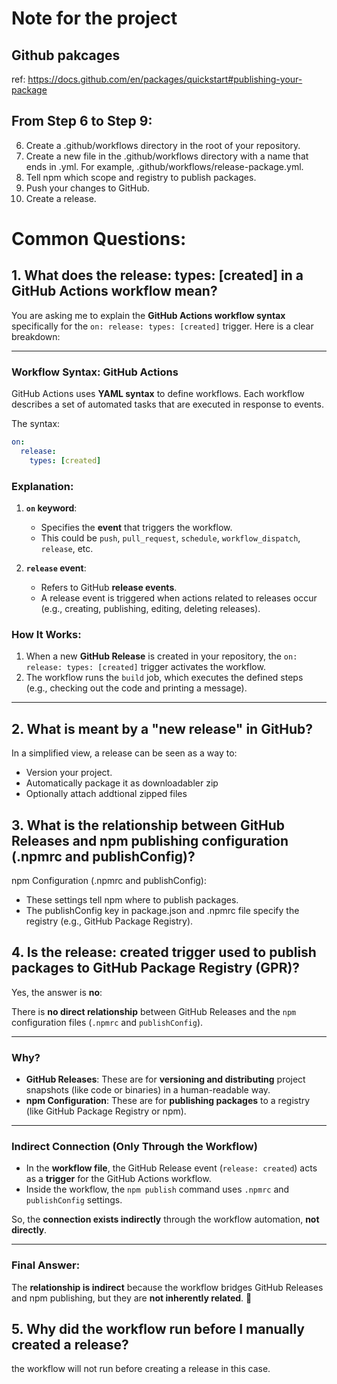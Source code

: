 # Note for the project

## Github pakcages
ref: https://docs.github.com/en/packages/quickstart#publishing-your-package

## From Step 6 to Step 9:

6. Create a .github/workflows directory in the root of your repository.
7. Create a new file in the .github/workflows directory with a name that ends in .yml. For example, .github/workflows/release-package.yml.
8. Tell npm which scope and registry to publish packages.
9. Push your changes to GitHub.
10. Create a release.

# Common Questions:

## 1. What does the release: types: [created] in a GitHub Actions workflow mean?


You are asking me to explain the **GitHub Actions workflow syntax** specifically for the `on: release: types: [created]` trigger. Here is a clear breakdown:

---

### **Workflow Syntax: GitHub Actions**

GitHub Actions uses **YAML syntax** to define workflows. Each workflow describes a set of automated tasks that are executed in response to events.

The syntax:

```yaml
on:
  release:
    types: [created]
```

### **Explanation**:

1. **`on` keyword**:
   - Specifies the **event** that triggers the workflow.
   - This could be `push`, `pull_request`, `schedule`, `workflow_dispatch`, `release`, etc.

2. **`release` event**:
   - Refers to GitHub **release events**.
   - A release event is triggered when actions related to releases occur (e.g., creating, publishing, editing, deleting releases).

### **How It Works**:
1. When a new **GitHub Release** is created in your repository, the `on: release: types: [created]` trigger activates the workflow.
2. The workflow runs the `build` job, which executes the defined steps (e.g., checking out the code and printing a message).


---

## 2. What is meant by a "new release" in GitHub?


In a simplified view, a release can be seen as a way to:

- Version your project.
- Automatically package it as downloadabler zip
- Optionally attach addtional zipped files


## 3. What is the relationship between GitHub Releases and npm publishing configuration (.npmrc and publishConfig)?

npm Configuration (.npmrc and publishConfig):

- These settings tell npm where to publish packages.
- The publishConfig key in package.json and .npmrc file specify the registry (e.g., GitHub Package Registry).


## 4.  Is the release: created trigger used to publish packages to GitHub Package Registry (GPR)?

Yes, the answer is **no**:  

There is **no direct relationship** between GitHub Releases and the `npm` configuration files (`.npmrc` and `publishConfig`).  

---

### **Why?**  
- **GitHub Releases**: These are for **versioning and distributing** project snapshots (like code or binaries) in a human-readable way.  
- **npm Configuration**: These are for **publishing packages** to a registry (like GitHub Package Registry or npm).

---

### **Indirect Connection (Only Through the Workflow)**  
- In the **workflow file**, the GitHub Release event (`release: created`) acts as a **trigger** for the GitHub Actions workflow.  
- Inside the workflow, the `npm publish` command uses `.npmrc` and `publishConfig` settings.  

So, the **connection exists indirectly** through the workflow automation, **not directly**.

---

### Final Answer:  
The **relationship is indirect** because the workflow bridges GitHub Releases and npm publishing, but they are **not inherently related**. 🚀

## 5. Why did the workflow run before I manually created a release?

the workflow will not run before creating a release in this case.




